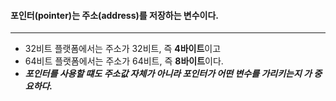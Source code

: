 #### 포인터(pointer)는 주소(address)를 저장하는 변수이다. ####
_____
- 32비트 플랫폼에서는 주소가 32비트, 즉 **4바이트**이고
- 64비트 플랫폼에서는 주소가 64비트, 즉 **8바이트**이다.
- ***포인터를 사용할 떄도 주소값 자체가 아니라 포인터가 어떤 변수를 가리키는지 가 중요하다.***
